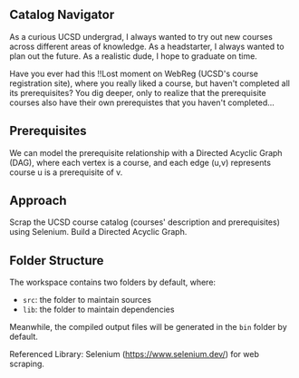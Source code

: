## Catalog Navigator

As a curious UCSD undergrad, I always wanted to try out new courses across 
different areas of knowledge. 
As a headstarter, I always wanted to plan out the future.
As a realistic dude, I hope to graduate on time. 

Have you ever had this !!Lost moment on WebReg (UCSD's course registration site),
where you really liked a course, but haven't completed all its prerequisites?
You dig deeper, only to realize that the prerequisite courses also have their
own prerequistes that you haven't completed...

## Prerequisites
We can model the prerequisite relationship with a Directed Acyclic Graph (DAG),
where each vertex is a course, and each edge (u,v) represents course u is a prerequisite of v.





## Approach

Scrap the UCSD course catalog (courses' description and prerequisites) using
Selenium. 
Build a Directed Acyclic Graph.

## Folder Structure

The workspace contains two folders by default, where:

- `src`: the folder to maintain sources
- `lib`: the folder to maintain dependencies

Meanwhile, the compiled output files will be generated in the `bin` folder by default.

Referenced Library: Selenium (https://www.selenium.dev/) for web scraping.